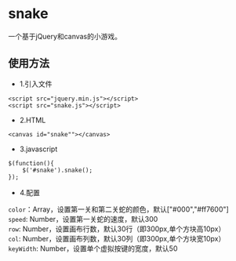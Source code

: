 # snake
一个基于jQuery和canvas的小游戏。
## 使用方法
* 1.引入文件
```
<script src="jquery.min.js"></script>
<script src="snake.js"></script> 
```
* 2.HTML
```
<canvas id="snake""></canvas>
```
* 3.javascript
```
$(function(){
	$('#snake').snake();
});
```
* 4.配置

`color`：Array，设置第一关和第二关蛇的颜色，默认["#000","#ff7600"]<br>
`speed`: Number，设置第一关蛇的速度，默认300<br>
`row`: Number，设置画布行数，默认30行（即300px,单个方块高10px）<br>
`col`: Number，设置画布列数，默认30列（即300px,单个方块宽10px）<br>
`keyWidth`: Number，设置单个虚拟按键的宽度，默认50<br>
